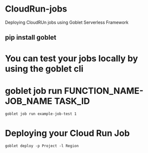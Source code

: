 # CloudRun-jobs
Deploying CloudRUn jobs using Goblet Serverless Framework

## pip install goblet

# You can test your jobs locally by using the goblet cli

# goblet job run FUNCTION_NAME-JOB_NAME TASK_ID
```goblet job run example-job-test 1```

# Deploying your Cloud Run Job
```goblet deploy -p Project -l Region```
